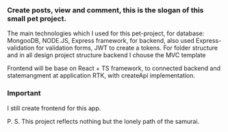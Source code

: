 ### Create posts, view and comment, this is the slogan of this small pet project. ###

  The main technologies which I used for this pet-project, for database: MongooDB, NODE.JS, Express framework, for backend, also used Express-validation for validation forms, JWT to create a tokens. For folder structure and in all design project structure backend I chouse the MVC template

  Frontend will be base on React + TS framework, to connected backend and statemangment at application RTK, with createApi implementation. 

### Important ###
I still create frontend for this app.


P. S. This project reflects nothing but the lonely path of the samurai.
